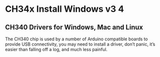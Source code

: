# CH34x Install Windows v3 4
## CH340 Drivers for Windows, Mac and Linux
The CH340 chip is used by a number of Arduino compatible boards to provide USB connectivity, you may need to install a driver, don’t panic, it’s easier than falling off a log, and much less painful.
